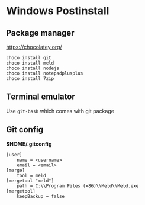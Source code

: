 Windows Postinstall
===================

Package manager
---------------

<https://chocolatey.org/>

```
choco install git
choco install meld
choco install nodejs
choco install notepadplusplus
choco install 7zip
```

Terminal emulator
-----------------

Use `git-bash` which comes with git package

Git config
----------

**$HOME/.gitconfig**

```
[user]
    name = <username>
    email = <email>
[merge]
    tool = meld
[mergetool "meld"]
    path = C:\\Program Files (x86)\\Meld\\Meld.exe
[mergetool]
    keepBackup = false
```
